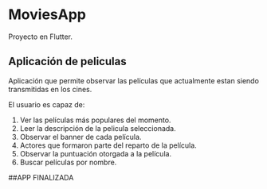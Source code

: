 # MoviesApp

Proyecto en Flutter.

## Aplicación de peliculas

Aplicación que permite observar las películas que actualmente estan siendo transmitidas en los cines.

El usuario es capaz de:

1. Ver las películas más populares del momento.
2. Leer la descripción de la pelicula seleccionada.
3. Observar el banner de cada película.
4. Actores que formaron parte del reparto de la película.
5. Observar la puntuación otorgada a la película.
6. Buscar películas por nombre.

##APP FINALIZADA
